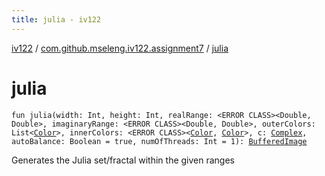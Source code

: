 ```yaml
---
title: julia - iv122
---
```


[iv122](../index.md) / [com.github.mseleng.iv122.assignment7](index.md) / [julia](.)

# julia

`fun julia(width: Int, height: Int, realRange: <ERROR CLASS><Double, Double>, imaginaryRange: <ERROR CLASS><Double, Double>, outerColors: List<`[`Color`](http://docs.oracle.com/javase/6/docs/api/java/awt/Color.html)`>, innerColors: <ERROR CLASS><`[`Color`](http://docs.oracle.com/javase/6/docs/api/java/awt/Color.html)`, `[`Color`](http://docs.oracle.com/javase/6/docs/api/java/awt/Color.html)`>, c: `[`Complex`](../com.github.mseleng.iv122.util/-complex/index.md)`, autoBalance: Boolean = true, numOfThreads: Int = 1): `[`BufferedImage`](http://docs.oracle.com/javase/6/docs/api/java/awt/image/BufferedImage.html)

Generates the Julia set/fractal within the given ranges

